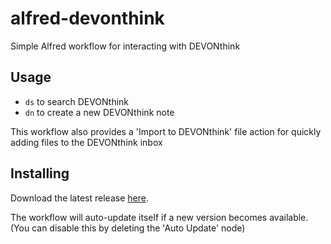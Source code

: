# alfred-devonthink

Simple Alfred workflow for interacting with DEVONthink


## Usage

- `ds` to search DEVONthink
- `dn` to create a new DEVONthink note

This workflow also provides a 'Import to DEVONthink' file action for quickly adding files to the DEVONthink inbox

## Installing

Download the latest release [here](https://github.com/dvcrn/alfred-devonthink/releases). 

The workflow will auto-update itself if a new version becomes available. (You can disable this by deleting the 'Auto Update' node)
